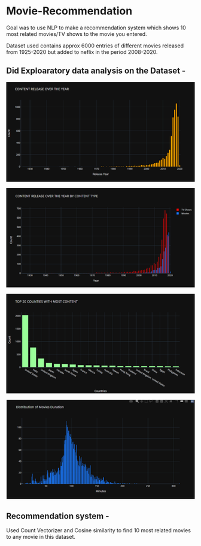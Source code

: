 # Movie-Recommendation

Goal was to use NLP to make a recommendation system which shows 10 most related movies/TV shows to the movie you entered.

Dataset used contains approx 6000 entries of different movies released from 1925-2020 but added to neflix in the period 2008-2020.

## Did Exploaratory data analysis on the Dataset - 

![](Images/Content_release_over_years.png)

![](Images/Content_type.png)

![](Images/Country.png)

![](Images/Duration.png)

## Recommendation system - 

Used Count Vectorizer and Cosine similarity to find 10 most related movies to any movie in this dataset.

